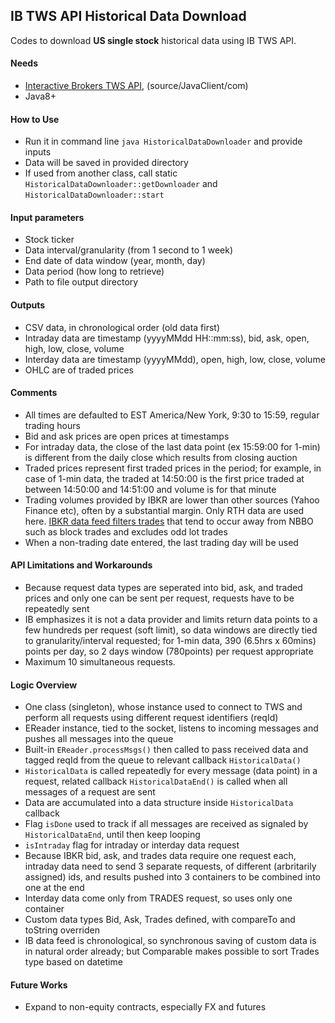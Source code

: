 ## IB TWS API Historical Data Download

Codes to download **US single stock** historical data using IB TWS API.  

#### Needs
- [Interactive Brokers TWS API](https://ibkrcampus.com/ibkr-api-page/twsapi-doc/#find-the-api), (source/JavaClient/com)
- Java8+

#### How to Use
- Run it in command line `java HistoricalDataDownloader` and provide inputs
- Data will be saved in provided directory
- If used from another class, call static `HistoricalDataDownloader::getDownloader` and `HistoricalDataDownloader::start`

#### Input parameters
- Stock ticker
- Data interval/granularity (from 1 second to 1 week)
- End date of data window (year, month, day)
- Data period (how long to retrieve)
- Path to file output directory

#### Outputs
- CSV data, in chronological order (old data first)
- Intraday data are timestamp (yyyyMMdd HH::mm:ss), bid, ask, open, high, low, close, volume
- Interday data are timestamp (yyyyMMdd), open, high, low, close, volume
- OHLC are of traded prices

#### Comments
- All times are defaulted to EST America/New York, 9:30 to 15:59, regular trading hours
- Bid and ask prices are open prices at timestamps
- For intraday data, the close of the last data point (ex 15:59:00 for 1-min) is different from the daily close which results from closing auction
- Traded prices represent first traded prices in the period; for example, in case of 1-min data, the traded at 14:50:00 is the first price traded at between 14:50:00 and 14:51:00 and volume is for that minute
- Trading volumes provided by IBKR are lower than other sources (Yahoo Finance etc), often by a substantial margin. Only RTH data are used here. [IBKR data feed filters trades](https://ibkrcampus.com/ibkr-api-page/twsapi-doc/#filtered-hist-data) that tend to occur away from NBBO such as block trades and excludes odd lot trades
- When a non-trading date entered, the last trading day will be used

#### API Limitations and Workarounds
- Because request data types are seperated into bid, ask, and traded prices and only one can be sent per request, requests have to be repeatedly sent
- IB emphasizes it is not a data provider and limits return data points to a few hundreds per request (soft limit), so data windows are directly tied to granularity/interval requested; for 1-min data, 390 (6.5hrs x 60mins) points per day, so 2 days window (780points) per request appropriate
- Maximum 10 simultaneous requests.

#### Logic Overview
- One class (singleton), whose instance used to connect to TWS and perform all requests using different request identifiers (reqId)
- EReader instance, tied to the socket, listens to incoming messages and pushes all messages into the queue
- Built-in `EReader.processMsgs()` then called to pass received data and tagged reqId from the queue to relevant callback `HistoricalData()`
- `HistoricalData` is called repeatedly for every message (data point) in a request, related callback `HistoricalDataEnd()` is called when all messages of a request are sent
- Data are accumulated into a data structure inside `HistoricalData` callback
- Flag `isDone` used to track if all messages are received as signaled by `HistoricalDataEnd`, until then keep looping
- `isIntraday` flag for intraday or interday data request
- Because IBKR bid, ask, and trades data require one request each, intraday data need to send 3 separate requests, of different (arbritarily assigned) ids, and results pushed into 3 containers to be combined into one at the end
- Interday data come only from TRADES request, so uses only one container
- Custom data types Bid, Ask, Trades defined, with compareTo and toString overriden
- IB data feed is chronological, so synchronous saving of custom data is in natural order already; but Comparable<Trades> makes possible to sort Trades type based on datetime

#### Future Works
- Expand to non-equity contracts, especially FX and futures
